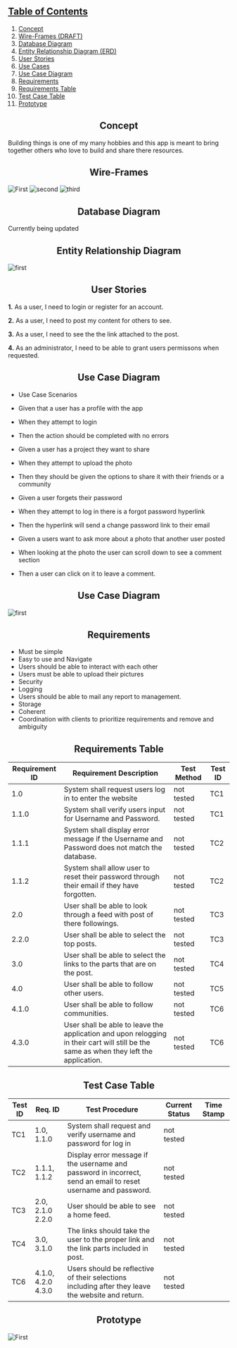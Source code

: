 ## [Table of Contents](#table-of-contents)

1) [Concept](#concept)
2) [Wire-Frames (DRAFT)](#wire-frames)
3) [Database Diagram](#database-diagram)
4) [Entity Relationship Diagram (ERD)](#entity-relationship-diagram)
5) [User Stories](#user-stories)
6) [Use Cases](#use-cases)
7) [Use Case Diagram](#use-case-diagram)
8) [Requirements](#requirements)
9) [Requirements Table](#requirements-table)
10) [Test Case Table](#test-case-table)
11) [Prototype](#prototype)


## <div align="center">Concept</div>

Building things is one of my many hobbies and this app is meant to bring together others who love to build and share there resources.

## <div align="center">Wire-Frames</div>
![First](https://github.com/MurdockTHS/Builders-App/blob/master/builder1.PNG)
![second](https://github.com/MurdockTHS/Builders-App/blob/master/builder2.PNG)
![third](https://github.com/MurdockTHS/Builders-App/blob/master/builder2.PNG)

## <div align="center">Database Diagram</div>
Currently being updated

## <div align="center">Entity Relationship Diagram</div>

![first](https://github.com/MurdockTHS/Builders-App/blob/master/builderedr.PNG)

## <div align="center">User Stories</div>
**1.** As a user, I need to login or register for an account.

**2.** As a user, I need to post my content for others to see.

**3.** As a user, I need to see the the link attached to the post.

**4.** As an administrator, I need to be able to grant users permissons when requested.

## <div align="center">Use Case Diagram</div>

* Use Case Scenarios
* Given that a user has a profile with the app
* When they attempt to login
* Then the action should be completed with no errors

* Given a user has a project they want to share
* When they attempt to upload the photo
* Then they should be given the options to share it with their friends or a community

* Given a user forgets their password
* When they attempt to log in there is a forgot password hyperlink
* Then the hyperlink will send a change password link to their email

* Given a users want to ask more about a photo that another user posted
* When looking at the photo the user can scroll down to see a comment section
* Then a user can click on it to leave a comment.

## <div align="center">Use Case Diagram</div>
![first](https://github.com/MurdockTHS/Builders-App/blob/master/FirstDraftUMP.PNG)

## <div align="center">Requirements</div>
* Must be simple 
* Easy to use and Navigate
* Users should be able to interact with each other
* Users must be able to upload their pictures
* Security
* Logging
* Users should be able to mail any report to management.
* Storage
* Coherent
* Coordination with clients to prioritize requirements and remove and ambiguity

## <div align="center">Requirements Table</div>

| Requirement ID 	| Requirement Description                                                                                                                                      	| Test Method   	| Test ID 	|
|----------------	|--------------------------------------------------------------------------------------------------------------------------------------------------------------	|---------------	|---------	|
| 1.0            	| System shall request users log in to enter the website | not tested    	| TC1   	|
| 1.1.0          	| System shall verify users input for Username and Password. | not tested          	| TC1   	|
| 1.1.1          	| System shall display error message if the Username and Password does not match the database. | not tested 	| TC2   	|
| 1.1.2          	| System shall allow user to reset their password through their email if they have forgotten. | not tested 	| TC2   	|
| 2.0            	| User shall be able to look through a feed with post of there followings.| not tested 	| TC3   	|
| 2.2.0          	| User shall be able to select the top posts.                                         | not tested 	| TC3   	|
| 3.0            	| User shall be able to select the links to the parts that are on the post. | not tested    	| TC4   	|
| 4.0            	| User shall be able to follow other users.| not tested 	| TC5   	|
| 4.1.0          	| User shall be able to follow communities. | not tested  	| TC6   	|
| 4.3.0          	| User shall be able to leave the application and upon relogging in their cart will still be the same as when they left the application. | not tested | TC6 |


## <div align="center">Test Case Table</div>


| Test ID 	| Req. ID            	| Test Procedure                                                                                                 	| Current Status 	| Time Stamp 	|
|---------	|--------------------	|----------------------------------------------------------------------------------------------------------------	|----------------	|------------	|
| TC1   	| 1.0, 1.1.0         	| System shall request and verify username and password for log in                                               	| not tested     	|           |
| TC2   	| 1.1.1, 1.1.2       	| Display error message if the username and password in incorrect, send an email to reset username and password. 	| not tested     	|           |
| TC3   	| 2.0, 2.1.0 2.2.0   	| User should be able to see a home feed.                      	| not tested     	|            	|
| TC4   	| 3.0, 3.1.0         	| The links should take the user to the proper link and the link parts included in post.      	| not tested     	|            	|
| TC6   	| 4.1.0, 4.2.0 4.3.0 	| Users should be reflective of their selections including after they leave the website and return.          	| not tested    	|            	|


## <div align="center">Prototype</div>
![First](https://github.com/MurdockTHS/Builders-App/blob/master/prototype.PNG)
